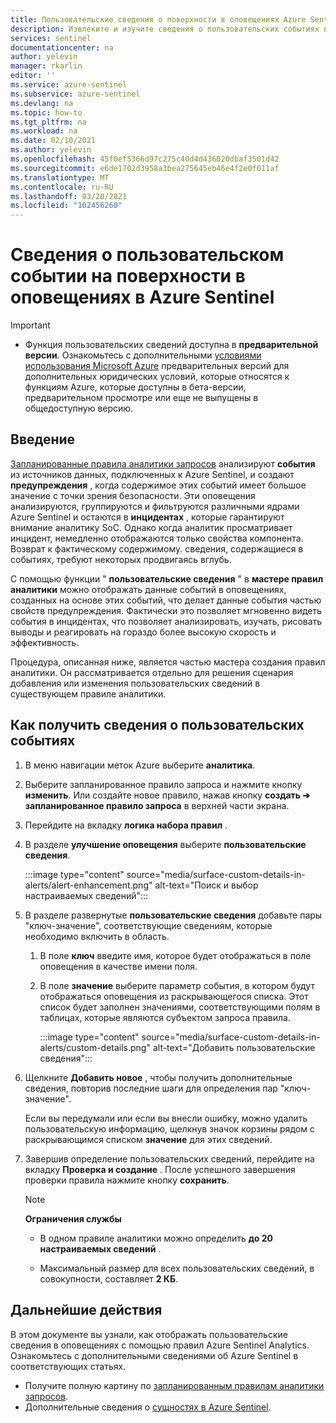 ```yaml
---
title: Пользовательские сведения о поверхности в оповещениях Azure Sentinel | Документация Майкрософт
description: Извлеките и изучите сведения о пользовательских событиях в оповещениях в правилах Azure Sentinel Analytics, чтобы получить более подробные сведения об инциденте.
services: sentinel
documentationcenter: na
author: yelevin
manager: rkarlin
editor: ''
ms.service: azure-sentinel
ms.subservice: azure-sentinel
ms.devlang: na
ms.topic: how-to
ms.tgt_pltfrm: na
ms.workload: na
ms.date: 02/10/2021
ms.author: yelevin
ms.openlocfilehash: 45f0ef5366d97c275c40d4d436020dbaf3501d42
ms.sourcegitcommit: e6de1702d3958a3bea275645eb46e4f2e0f011af
ms.translationtype: MT
ms.contentlocale: ru-RU
ms.lasthandoff: 03/20/2021
ms.locfileid: "102456260"
---
```

# <a name="surface-custom-event-details-in-alerts-in-azure-sentinel"></a>Сведения о пользовательском событии на поверхности в оповещениях в Azure Sentinel 

> [!IMPORTANT]
>
> - Функция пользовательских сведений доступна в **предварительной версии**. Ознакомьтесь с дополнительными [условиями использования Microsoft Azure](https://azure.microsoft.com/support/legal/preview-supplemental-terms/) предварительных версий для дополнительных юридических условий, которые относятся к функциям Azure, которые доступны в бета-версии, предварительном просмотре или еще не выпущены в общедоступную версию.

## <a name="introduction"></a>Введение

[Запланированные правила аналитики запросов](tutorial-detect-threats-custom.md) анализируют **события** из источников данных, подключенных к Azure Sentinel, и создают **предупреждения** , когда содержимое этих событий имеет большое значение с точки зрения безопасности. Эти оповещения анализируются, группируются и фильтруются различными ядрами Azure Sentinel и остаются в **инцидентах** , которые гарантируют внимание аналитику SoC. Однако когда аналитик просматривает инцидент, немедленно отображаются только свойства компонента. Возврат к фактическому содержимому. сведения, содержащиеся в событиях, требуют некоторых продвигаясь вглубь.

С помощью функции " **пользовательские сведения** " в **мастере правил аналитики** можно отображать данные событий в оповещениях, созданных на основе этих событий, что делает данные события частью свойств предупреждения. Фактически это позволяет мгновенно видеть события в инцидентах, что позволяет анализировать, изучать, рисовать выводы и реагировать на гораздо более высокую скорость и эффективность.

Процедура, описанная ниже, является частью мастера создания правил аналитики. Он рассматривается отдельно для решения сценария добавления или изменения пользовательских сведений в существующем правиле аналитики.

## <a name="how-to-surface-custom-event-details"></a>Как получить сведения о пользовательских событиях

1. В меню навигации меток Azure выберите **аналитика**.

1. Выберите запланированное правило запроса и нажмите кнопку **изменить**. Или создайте новое правило, нажав кнопку **создать &#10132; запланированное правило запроса** в верхней части экрана.

1. Перейдите на вкладку **логика набора правил** .

1. В разделе **улучшение оповещения** выберите **пользовательские сведения**.

    :::image type="content" source="media/surface-custom-details-in-alerts/alert-enhancement.png" alt-text="Поиск и выбор настраиваемых сведений":::

1. В разделе развернутые **пользовательские сведения** добавьте пары "ключ-значение", соответствующие сведениям, которые необходимо включить в область.

    1. В поле **ключ** введите имя, которое будет отображаться в поле оповещения в качестве имени поля.

    1. В поле **значение** выберите параметр события, в котором будут отображаться оповещения из раскрывающегося списка. Этот список будет заполнен значениями, соответствующими полям в таблицах, которые являются субъектом запроса правила.
    
        :::image type="content" source="media/surface-custom-details-in-alerts/custom-details.png" alt-text="Добавить пользовательские сведения":::

1. Щелкните **Добавить новое** , чтобы получить дополнительные сведения, повторив последние шаги для определения пар "ключ-значение". 

    Если вы передумали или если вы внесли ошибку, можно удалить пользовательскую информацию, щелкнув значок корзины рядом с раскрывающимся списком **значение** для этих сведений.

1. Завершив определение пользовательских сведений, перейдите на вкладку **Проверка и создание** . После успешного завершения проверки правила нажмите кнопку **сохранить**.

    > [!NOTE]
    > 
    >**Ограничения службы**
    > - В одном правиле аналитики можно определить **до 20 настраиваемых сведений** .
    >
    > - Максимальный размер для всех пользовательских сведений, в совокупности, составляет **2 КБ**.

## <a name="next-steps"></a>Дальнейшие действия
В этом документе вы узнали, как отображать пользовательские сведения в оповещениях с помощью правил Azure Sentinel Analytics. Ознакомьтесь с дополнительными сведениями об Azure Sentinel в соответствующих статьях.
- Получите полную картину по [запланированным правилам аналитики запросов](tutorial-detect-threats-custom.md).
- Дополнительные сведения о [сущностях в Azure Sentinel](entities-in-azure-sentinel.md).
